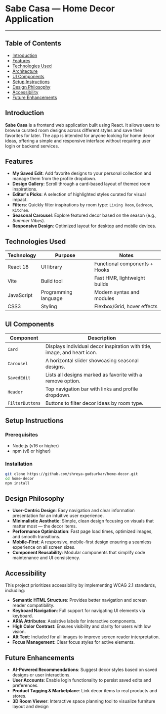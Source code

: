 # Sabe Casa — Home Decor Application
---

## Table of Contents

- [Introduction](#introduction)
- [Features](#features)
- [Technologies Used](#technologies-used)
- [Architecture](#architecture)
- [UI Components](#ui-components)
- [Setup Instructions](#setup-instructions)
- [Design Philosophy](#design-philosophy)
- [Accessibility](#accessibility)
- [Future Enhancements](#future-enhancements)

##  Introduction

**Sabe Casa** is a frontend web application built using React. 
It allows users to browse curated room designs across different styles and save their favorites for later. 
The app is intended for anyone looking for home decor ideas, offering a simple and responsive interface without requiring user login or backend services.

## Features

-  **My Saved Edit**: Add favorite designs to your personal collection and manage them from the profile dropdown.
-  **Design Gallery**: Scroll through a card-based layout of themed room inspirations.
-  **Editor's Picks**: A selection of highlighted styles curated for visual impact.
-  **Filters**: Quickly filter inspirations by room type: `Living Room`, `Bedroom`, `Kitchen`.
-  **Seasonal Carousel**: Explore featured decor based on the season (e.g., *Summer Vibes*).
-  **Responsive Design**: Optimized layout for desktop and mobile devices.

##  Technologies Used

| Technology   | Purpose                         | Notes                            |
|--------------|---------------------------------|----------------------------------|
| React 18     | UI library                      | Functional components + Hooks    |
| Vite         | Build tool                      | Fast HMR, lightweight builds     |
| JavaScript   | Programming language            | Modern syntax and modules        |
| CSS3         | Styling                         | Flexbox/Grid, hover effects      |

##  UI Components

| Component       | Description                                                              |
|-----------------|--------------------------------------------------------------------------|
| `Card`          | Displays individual decor inspiration with title, image, and heart icon. |
| `Carousel`      | A horizontal slider showcasing seasonal designs.                         |
| `SavedEdit`     | Lists all designs marked as favorite with a remove option.               |
| `Header`        | Top navigation bar with links and profile dropdown.                      |
| `FilterButtons` | Buttons to filter decor ideas by room type.                              |


## Setup Instructions

### Prerequisites

- Node.js (v16 or higher)
- npm (v8 or higher)

### Installation

```bash
git clone https://github.com/shreya-gudsurkar/home-decor.git
cd home-decor
npm install
```

## Design Philosophy

* **User-Centric Design**: Easy navigation and clear information presentation for an intuitive user experience.
* **Minimalistic Aesthetic**: Simple, clean design focusing on visuals that matter most — the decor items.
* **Performance Optimization**: Fast page load times, optimized images, and smooth transitions.
* **Mobile-First**: A responsive, mobile-first design ensuring a seamless experience on all screen sizes.
* **Component Reusability**: Modular components that simplify code maintenance and UI consistency.

## Accessibility

This project prioritizes accessibility by implementing WCAG 2.1 standards, including:

* **Semantic HTML Structure**: Provides better navigation and screen reader compatibility.
* **Keyboard Navigation**: Full support for navigating UI elements via keyboard.
* **ARIA Attributes**: Assistive labels for interactive components.
* **High Color Contrast**: Ensures visibility and clarity for users with low vision.
* **Alt Text**: Included for all images to improve screen reader interpretation.
* **Focus Management**: Clear focus styles for active elements.

## Future Enhancements

* **AI-Powered Recommendations**: Suggest decor styles based on saved designs or user interactions.
* **User Accounts**: Enable login functionality to persist saved edits and preferences.
* **Product Tagging & Marketplace**: Link decor items to real products and stores.
* **3D Room Viewer**: Interactive space planning tool to visualize furniture layout and design


